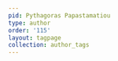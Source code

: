 ```yaml
---
pid: Pythagoras Papastamatiou
type: author
order: '115'
layout: tagpage
collection: author_tags
---
```

